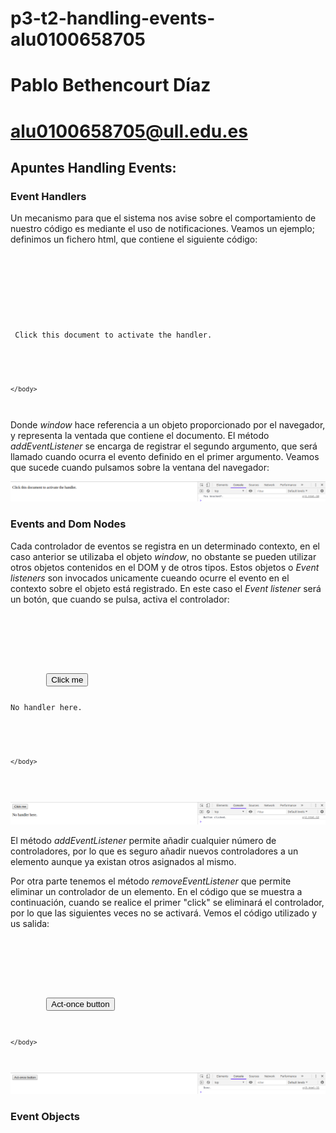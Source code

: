 # p3-t2-handling-events-alu0100658705
# Pablo Bethencourt Díaz
# alu0100658705@ull.edu.es

## Apuntes Handling Events:

### Event Handlers

Un mecanismo para que el sistema nos avise sobre el comportamiento de nuestro código es mediante el uso de notificaciones. Veamos un ejemplo; definimos un fichero html, que contiene el siguiente código:

<pre><code><!DOCTYPE html>
<html lang="en">
    <head>
        <title> Ejemplo 1</title>
    </head>
    <body>
        <p> Click this document to activate the handler.</p>
        <script>
            window.addEventListener("click", () => {
              console.log("You knocked?.");
            });
          </script>
    </body>
</html></code></pre>

Donde *window* hace referencia a un objeto proporcionado por el navegador, y representa la ventada que contiene el documento. El método *addEventListener* se encarga de registrar el segundo argumento, que será llamado cuando ocurra el evento definido en el primer argumento. Veamos que sucede cuando pulsamos sobre la ventana del navegador:

![imagen1](images/cap01.png)

### Events and Dom Nodes

Cada controlador de eventos se registra en un determinado contexto, en el caso anterior se utilizaba el objeto *window*, no obstante se pueden utilizar otros objetos contenidos en el DOM y de otros tipos. Estos objetos o *Event listeners* son invocados unicamente cueando ocurre el evento en el contexto sobre el objeto está registrado. En este caso el *Event listener* será un botón, que cuando se pulsa, activa el controlador:

<pre><code> <!DOCTYPE html>
<html lang="en">
    <head>
        <title> Ejemplo 1</title>
    </head>
    <body>
        <button>Click me</button>
        <p>No handler here.</p>
        <script>
                let button = document.querySelector("button");
                button.addEventListener("click", () => {
                    console.log("Button clicked.");
                });
        </script>
    </body>
</html> </code></pre>

![imagen2](images/cap02.png)

El método *addEventListener* permite añadir cualquier número de controladores, por lo que es seguro añadir nuevos controladores a un elemento aunque ya existan otros asignados al mismo.

Por otra parte tenemos el método *removeEventListener* que permite eliminar un controlador de un elemento. En el código que se muestra a continuación, cuando se realice el primer "click" se eliminará el controlador, por lo que las siguientes veces no se activará. Vemos el código utilizado y us salida:

<pre><code><!DOCTYPE html>
<html lang="en">
    <head>
        <title> Ejemplo 1</title>
    </head>
    <body>
        <button>Act-once button</button>
        <script>
                let button = document.querySelector("button");
                function once() {
                    console.log("Done.");
                    button.removeEventListener("click",once);
                }
                button.addEventListener("click", once);
        </script>
    </body>
</html></code></pre>

![imagen3](images/cap03.png)

### Event Objects


